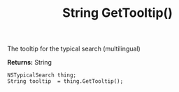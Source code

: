 ﻿---
uid: crmscript_ref_NSTypicalSearch_GetTooltip
title: String GetTooltip()
intellisense: NSTypicalSearch.GetTooltip
keywords: NSTypicalSearch, GetTooltip
so.topic: reference
---

The tooltip for the typical search (multilingual)

**Returns:** String


```crmscript
NSTypicalSearch thing;
String tooltip  = thing.GetTooltip();
```


